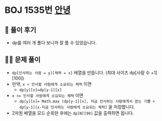 # BOJ 1535번 [안녕](https://www.acmicpc.net/problem/1535)

## 🌈 풀이 후기
* dp를 여러 개 풀다 보니까 잘 풀 수 있었습니다.
## 👩‍🏫 문제 풀이
* ```dp[인사하는 사람 = y][체력 = x]``` 배열을 만듭니다. (최대 사이즈 dp[사람 수 +1][100])
* 만약, ```x < 인사할 사람에게 소요되는 체력``` 이면
    * ```dp[y][x]=dp[y-1][x]```
* ```x >= 인사할 사람에게 소요되는 체력``` 이면
    * ```dp[y][x]= Math.max (dp[y-1][x], 지금 인사하는 사람에게서 얻는 기쁨 + dp[y-1][x-지금 인사하는 사람에게 소요되는 체력]``` 을 저장합니다.
* 2차원 배열을 모드 순회한 후에는 ```dp[N][99]``` 값을 출력하면 됩니다.